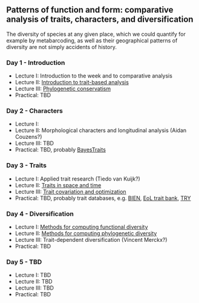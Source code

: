 Patterns of function and form: comparative analysis of traits, characters, and diversification
----------------------------------------------------------------------------------------------
The diversity of species at any given place, which we could quantify for example by metabarcoding, as well
as their geographical patterns of diversity are not simply accidents of history. 

### Day 1 - Introduction

- Lecture I: Introduction to the week and to comparative analysis
- Lecture II: [Introduction to trait-based analysis](w3l1%20-%20TRAIT%20BASED%20ECOLOGY%20-%20OVERVIEW%20I/why%20trait-based%20science.pdf)
- Lecture III: [Phylogenetic conservatism](w3l3-%20PHYLOGENETIC%20CONSERVATIONISM/phylogenetic%20conservationism.pdf)
- Practical: TBD


### Day 2 - Characters

- Lecture I: 
- Lecture II: Morphological characters and longitudinal analysis (Aidan Couzens?)
- Lecture III: TBD
- Practical: TBD, probably [BayesTraits](http://www.evolution.rdg.ac.uk/BayesTraitsV3/BayesTraitsV3.html)

### Day 3 - Traits

- Lecture I: Applied trait research (Tiedo van Kuijk?) <!--[Traits of invaders](w3l6%20-%20INVASION%20AND%20RESTORATION/Traits_of_Invaders.pdf)-->
- Lecture II: [Traits in space and time](w3l7%20-%20TRAITS%20IN%20SPACE%20AND%20TIME/changes_functional_traits.pdf)
- Lecture III: [Trait covariation and optimization](w3l8%20-%20TRAIT%20COVARIATION%20AND%20OPTIMIZATION/Trait_covariation.pdf)
- Practical: TBD, probably trait databases, e.g. [BIEN](http://bien.nceas.ucsb.edu/bien/), [EoL trait bank](http://eol.org/info/516), [TRY](https://www.try-db.org/TryWeb/Home.php)

### Day 4 - Diversification

- Lecture I: [Methods for computing functional diversity](w3l12%20-%20METHODS-%20FUNCTIONAL%20AND%20PHYLO%20DIVERSITY/Functional_diversity_tutorial.pdf)
- Lecture II: [Methods for computing phylogenetic diversity](w3l11%20-%20METHODS-%20PHYLO%20AND%20TRAIT%20DISPERSION/Phylo-trait_tutorial.pdf)
- Lecture III: Trait-dependent diversification (Vincent Merckx?)
- Practical: TBD

### Day 5 - TBD

- Lecture I: TBD
- Lecture II: TBD
- Lecture III: TBD
- Practical: TBD

<!--
With considerable re-use from:
http://www.salvias.net/~brian/ECOL596/Trait-based_Ecology_%26_Evolution/Archive.html
https://github.com/simjoly/CourseComparativeMethods
-->
